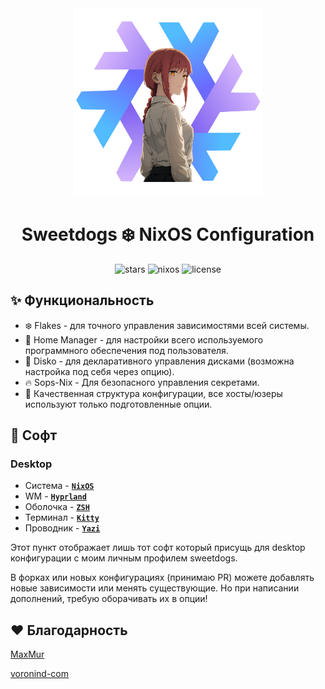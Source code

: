 <div align="center"><img src="assets/logos/makima.png" width="300px"></div>
<h1 align="center">Sweetdogs ❄️ NixOS Configuration</h1>

<div align="center">

![stars](https://img.shields.io/github/stars/pokedim13/NixOS-Configuration?label=Stars&color=F5A97F&labelColor=303446&style=flat&logo=starship&logoColor=F5A97F)
![nixos](https://img.shields.io/badge/NixOS-unstable-blue.svg?style=flat&logo=nixos&logoColor=CAD3F5&colorA=24273A&colorB=8aadf4)
![license](https://img.shields.io/static/v1.svg?style=flat&label=License&message=MIT&colorA=24273A&colorB=91d7e3&logo=unlicense&logoColor=91d7e3&)

</div>

## ✨ Функциональность
- ❄️ Flakes - для точного управления зависимостями всей системы.
- 🏡 Home Manager - для настройки всего используемого программного обеспечения под пользователя.
- 💽 Disko - для декларативного управления дисками (возможна настройка под себя через опцию).
- 🔥 Sops-Nix - Для безопасного управления секретами.
- 📁 Качественная структура конфигурации, все хосты/юзеры используют только подготовленные опции.

## 📘 Софт
### Desktop
- Система - [**`NixOS`**](https://nixos.org/)
- WM - [**`Hyprland`**](https://hyprland.org/)
- Оболочка - [**`ZSH`**](https://www.zsh.org/)
- Терминал - [**`Kitty`**](https://github.com/kovidgoyal/kitty)
- Проводник - [**`Yazi`**](https://github.com/sxyazi/yazi)

Этот пункт отображает лишь тот софт который присущь для desktop конфигурации с моим личным профилем sweetdogs.

В форках или новых конфигурациях (принимаю PR) можете добавлять новые зависимости или менять существующие. Но при написании дополнений, требую оборачивать их в опции!

## ❤️ Благодарность

[MaxMur](https://github.com/TheMaxMur)

[voronind-com](https://github.com/voronind-com)